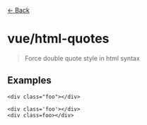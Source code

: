 [&#x2190; Back](./)
# vue/html-quotes

> Force double quote style in html syntax

 

## Examples

<code-highlight>
 
<div slot="correct">

```vue
<div class="foo"></div>

```

</div>

 
<div slot="incorrect">

```vue
<div class='foo'></div>
<div class=foo></div>

```

</div>

 
</code-highlight>

